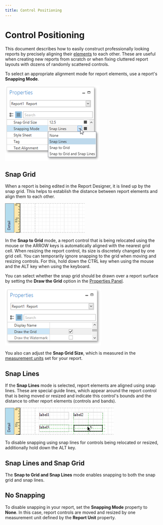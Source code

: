 ```yaml
---
title: Control Positioning
---
```

# Control Positioning
This document describes how to easily construct professionally looking reports by precisely aligning their [elements](../../report-elements/report-controls.md) to each other. These are useful when creating new reports from scratch or when fixing cluttered report layouts with dozens of randomly scattered controls.

To select an appropriate alignment mode for report elements, use a report's **Snapping Mode**.

![EUD_WpfReportDesigner_Positioning_1](../../../../../images/img123807.png)

## Snap Grid
When a report is being edited in the Report Designer, it is lined up by the snap grid. This helps to establish the distance between report elements and align them to each other.

![EUD_WpfReportDesigner_Positioning_2](../../../../../images/img123808.png)

In the **Snap to Grid** mode, a report control that is being relocated using the mouse or the ARROW keys is automatically aligned with the nearest grid cell. When resizing the report control, its size is discretely changed by one grid cell. You can temporarily ignore snapping to the grid when moving and resizing controls. For this, hold down the CTRL key when using the mouse and the ALT key when using the keyboard.

You can select whether the snap grid should be drawn over a report surface by setting the **Draw the Grid** option in the [Properties Panel](../../interface-elements/properties-panel.md).

![EUD_WpfReportDesigner_Positioning_3](../../../../../images/img123809.png)

You also can adjust the **Snap Grid Size**, which is measured in the [measurement units](change-measurement-units-of-a-report.md) set for your report.

## Snap Lines
If the **Snap Lines** mode is selected, report elements are aligned using snap lines. These are special guide lines, which appear around the report control that is being moved or resized and indicate this control's bounds and the distance to other report elements (controls and bands).

![EUD_WpfReportDesigner_Positioning_4](../../../../../images/img123810.png)

To disable snapping using snap lines for controls being relocated or resized, additionally hold down the ALT key.

## Snap Lines and Snap Grid
The **Snap to Grid and Snap Lines** mode enables snapping to both the snap grid and snap lines.

## No Snapping
To disable snapping in your report, set the **Snapping Mode** property to **None**. In this case, report controls are moved and resized by one measurement unit defined by the **Report Unit** property.
